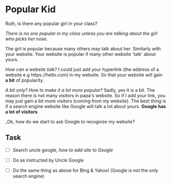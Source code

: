 # Popular Kid
Ruth, is there any popular girl in your class?

_There is no one popular in my class unless you are talking about the girl who picks her nose._

The girl is popular because many others may talk about her. Similarly with your website. Your website is popular if many other website 'talk' about yours.

_How can a website talk?_
I could just add your hyperlink (the address of a website e.g https.//hello.com) in my website. So that your website will gain __a bit__ of popularity.

_A bit only? How to make it a lot more popular?_
Sadly, yes it is a bit. The reason there is not many visitors in papa's website. So if I add your link, you may just gain a bit more visitors (coming from my website).
The best thing is if a search engine website like Google will talk a lot about yours. __Google has a lot of visitors__ 

_Ok, how do we start to ask Google to recognize my website?

## Task
- [ ] Search uncle google, _how to add site to Google_
- [ ] Do as instructed by Uncle Google
- [ ] Do the same thing as above for Bing & Yahoo! (Google is not the only search engine)

